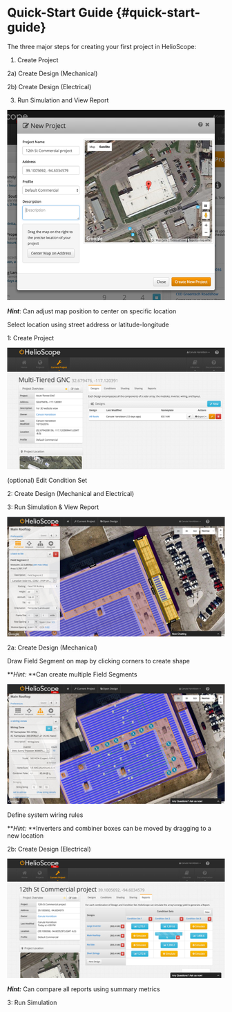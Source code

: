 # Quick-Start Guide {#quick-start-guide}

The three major steps for creating your first project in HelioScope:

1) Create Project

2a) Create Design (Mechanical)

2b) Create Design (Electrical)

3) Run Simulation and View Report

![Screenshots/2.1%20Create%20Project.png](assets/screenshots2120create20project.png)

**_Hint_**: Can adjust map position to center on specific location

Select location using street address or latitude-longitude

1: Create Project

![Screenshots/2.1%20overview.png](assets/screenshots2120overview.png)

(optional) Edit Condition Set

2: Create Design (Mechanical and Electrical)

3: Run Simulation &amp; View Report

![Screenshots/2.2a%20Create%20Design%20Mech.png](assets/screenshots22a20create20design.png)

2a: Create Design (Mechanical)

Draw Field Segment on map by clicking corners to create shape

**_Hint:_ **Can create multiple Field Segments

![Screenshots/2.2b%20Create%20Electrical.png](assets/screenshots22b20create20electri.png)

Define system wiring rules

**_Hint:_ **Inverters and combiner boxes can be moved by dragging to a new location

2b: Create Design (Electrical)

![Screenshots/2.4%20Run%20Simulation.png](assets/screenshots2420run20simulation.png)

**_Hint:_** Can compare all reports using summary metrics

3: Run Simulation